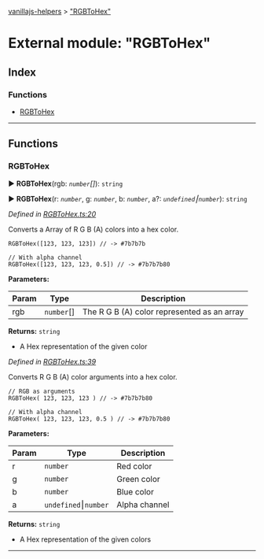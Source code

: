 [vanillajs-helpers](../README.md) > ["RGBToHex"](../modules/_rgbtohex_.md)



# External module: "RGBToHex"

## Index

### Functions

* [RGBToHex](_rgbtohex_.md#rgbtohex)



---
## Functions
<a id="rgbtohex"></a>

###  RGBToHex

► **RGBToHex**(rgb: *`number`[]*): `string`

► **RGBToHex**(r: *`number`*, g: *`number`*, b: *`number`*, a?: *`undefined`⎮`number`*): `string`



*Defined in [RGBToHex.ts:20](https://github.com/Tokimon/vanillajs-helpers/blob/97e473e/RGBToHex.ts#L20)*



Converts a Array of R G B (A) colors into a hex color.

    RGBToHex([123, 123, 123]) // -> #7b7b7b
    
    // With alpha channel
    RGBToHex([123, 123, 123, 0.5]) // -> #7b7b7b80


**Parameters:**

| Param | Type | Description |
| ------ | ------ | ------ |
| rgb | `number`[]   |  The R G B (A) color represented as an array |





**Returns:** `string`
- A Hex representation of the given color




*Defined in [RGBToHex.ts:39](https://github.com/Tokimon/vanillajs-helpers/blob/97e473e/RGBToHex.ts#L39)*



Converts R G B (A) color arguments into a hex color.

    // RGB as arguments
    RGBToHex( 123, 123, 123 ) // -> #7b7b7b80
    
    // With alpha channel
    RGBToHex( 123, 123, 123, 0.5 ) // -> #7b7b7b80


**Parameters:**

| Param | Type | Description |
| ------ | ------ | ------ |
| r | `number`   |  Red color |
| g | `number`   |  Green color |
| b | `number`   |  Blue color |
| a | `undefined`⎮`number`   |  Alpha channel |





**Returns:** `string`
- A Hex representation of the given colors






___


